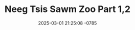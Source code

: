---
layout: movie-video-data
date: 2025-03-01 21:25:08 -0785
categories: movie

# Site Attributes
title: "Neeg Tsis Sawm Zoo Part 1,2"
permalink: "/movie/Neeg_Tsis_Sawm_Zoo_Part_1,2"

# Movie Attributes
synopsis: ""
producer: "Nag Tshia Production"
director: ""
writer: ""
video_link: "https://youtu.be/9JRlPjcuSrA?si=4b2ZmJyv6NXZJ6KV"
genre: "Comedy"
year: "2009"
release_type: "DVD"
storage: "Center for Hmong Studies"
thumbnail: "/assets/images/movie_thumbnails/Neeg Tsis Sawm Zoo Part 1,2.jpeg"
publishing_company: "Nag Tshia Production"

# Sequels + Parts
base_movie: ""
total_parts: 0
sequel: ""

# Movie Cast
cast:
- name: "Xab Thoj"
---